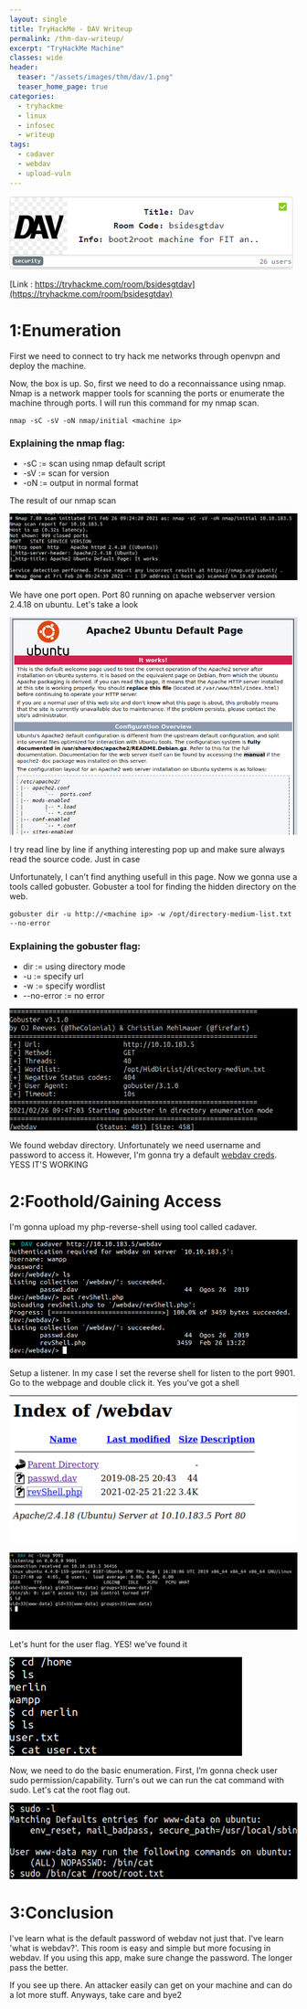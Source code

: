 ```yaml
---
layout: single
title: TryHackMe - DAV Writeup
permalink: /thm-dav-writeup/
excerpt: "TryHackMe Machine"
classes: wide
header:
  teaser: "/assets/images/thm/dav/1.png"
  teaser_home_page: true  
categories:
  - tryhackme
  - linux
  - infosec
  - writeup
tags:
  - cadaver
  - webdav
  - upload-vuln
---
```


![1](/assets/images/thm/dav/1.png)

[Link : https://tryhackme.com/room/bsidesgtdav](https://tryhackme.com/room/bsidesgtdav)

# 1:Enumeration

First we need to connect to try hack me networks through openvpn and deploy the machine. 

Now, the box is up. So, first we need to do a reconnaissance using nmap. Nmap is a network mapper tools for scanning the ports or enumerate the machine through ports. I will run this command for my nmap scan.

```
nmap -sC -sV -oN nmap/initial <machine ip>
```

### Explaining the nmap flag:
* -sC := scan using nmap default script
* -sV := scan for version
* -oN := output in normal format

The result of our  nmap scan

![2](/assets/images/thm/dav/2.png)

We have one port open. Port 80 running on apache webserver version 2.4.18 on ubuntu. Let's take a look

![3](/assets/images/thm/dav/3.png)

I try read line by line if anything interesting pop up and make sure always read the source code. Just in case

Unfortunately, I can't find anything usefull in this page. Now we gonna use a tools called gobuster. Gobuster a tool for finding the hidden directory on the web.

```
gobuster dir -u http://<machine ip> -w /opt/directory-medium-list.txt --no-error
```

### Explaining the gobuster flag:
* dir	  := using directory mode
* -u		:= specify url
* -w		:= specify wordlist
* --no-error := no error

![4](/assets/images/thm/dav/4.png)

We found webdav directory. Unfortunately we need username and password to access it.
However, I'm gonna try a default [webdav creds](https://thisiszzzombie.blogspot.com/2011/12/webdav-xampp-1.html). YESS IT'S WORKING

# 2:Foothold/Gaining Access

I'm gonna upload my php-reverse-shell using tool called cadaver. 

![5](/assets/images/thm/dav/5.png)

Setup a listener. In my case I set the reverse shell for listen to the port 9901. Go to the webpage and double click it. Yes you've got a shell

![6](/assets/images/thm/dav/6.png)

![7](/assets/images/thm/dav/7.png)

Let's hunt for the user flag. YES! we've found it

![8](/assets/images/thm/dav/8.png)

Now, we need to do the basic enumeration. First, I’m gonna check user sudo permission/capability. Turn's out we can run the cat command with sudo. Let's cat the root flag out.

![9](/assets/images/thm/dav/9.png)

# 3:Conclusion

I've learn what is the default password of webdav not just that. I've learn 'what is webdav?'. This room is easy and simple but more focusing in webdav. If you using this app, make sure change the password. The longer pass the better.

If you see up there. An attacker easily can get on your machine and can do a lot more stuff. Anyways, take care and  bye2